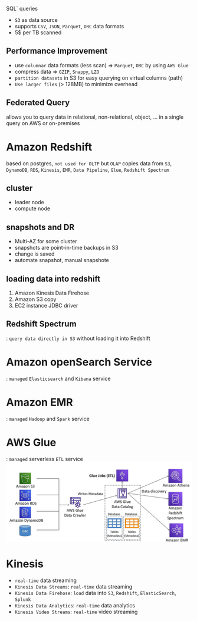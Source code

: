 SQL` queries
- `S3` as data source
- supports `CSV`, `JSON`, `Parquet`, `ORC` data formats
- 5$ per TB scanned
## Performance Improvement
- use `columnar` data formats (less scan) => `Parquet`, `ORC` by using `AWS Glue`
- compress data => `GZIP`, `Snappy`, `LZO`
- `partition datasets` in S3 for easy querying on virtual columns (path)
- `Use larger files` (> 128MB) to minimize overhead

## Federated Query
allows you to query data in relational, non-relational, object, ... in a single query on AWS or on-premises

# Amazon Redshift
based on postgres, `not used for OLTP` but `OLAP`
copies data from `S3`, `DynamoDB`, `RDS`, `Kinesis`, `EMR`, `Data Pipeline`, `Glue`, `Redshift Spectrum`

## cluster
- leader node
- compute node

## snapshots and DR
- Multi-AZ for some cluster
- snapshots are point-in-time backups in S3
- change is saved
- automate snapshot, manual snapshote

## loading data into redshift
1. Amazon Kinesis Data Firehose
2. Amazon S3 copy
3. EC2 instance JDBC driver

## Redshift Spectrum
: `query data directly in S3` without loading it into Redshift

# Amazon openSearch Service
: `managed` `Elasticsearch` and `Kibana` service
# Amazon EMR
: `managed` `Hadoop` and `Spark` service
# AWS Glue
: `managed` serverless `ETL` service
![AWS Glue](img/19.png)

# Kinesis
- `real-time` data streaming
- `Kinesis Data Streams`: `real-time` data streaming
- `Kinesis Data Firehose`: `load` data into `S3`, `Redshift`, `ElasticSearch`, `Splunk`
- `Kinesis Data Analytics`: `real-time` data analytics
- `Kinesis Video Streams`: `real-time` video streaming